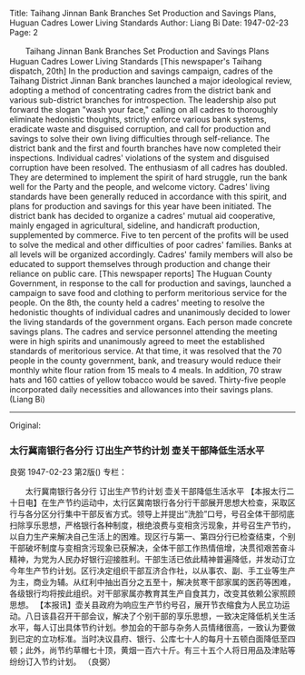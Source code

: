 Title: Taihang Jinnan Bank Branches Set Production and Savings Plans, Huguan Cadres Lower Living Standards
Author: Liang Bi
Date: 1947-02-23
Page: 2

　　Taihang Jinnan Bank Branches
    Set Production and Savings Plans
    Huguan Cadres Lower Living Standards
    [This newspaper's Taihang dispatch, 20th] In the production and savings campaign, cadres of the Taihang District Jinnan Bank branches launched a major ideological review, adopting a method of concentrating cadres from the district bank and various sub-district branches for introspection. The leadership also put forward the slogan "wash your face," calling on all cadres to thoroughly eliminate hedonistic thoughts, strictly enforce various bank systems, eradicate waste and disguised corruption, and call for production and savings to solve their own living difficulties through self-reliance. The district bank and the first and fourth branches have now completed their inspections. Individual cadres' violations of the system and disguised corruption have been resolved. The enthusiasm of all cadres has doubled. They are determined to implement the spirit of hard struggle, run the bank well for the Party and the people, and welcome victory. Cadres' living standards have been generally reduced in accordance with this spirit, and plans for production and savings for this year have been initiated. The district bank has decided to organize a cadres' mutual aid cooperative, mainly engaged in agricultural, sideline, and handicraft production, supplemented by commerce. Five to ten percent of the profits will be used to solve the medical and other difficulties of poor cadres' families. Banks at all levels will be organized accordingly. Cadres' family members will also be educated to support themselves through production and change their reliance on public care.
    [This newspaper reports] The Huguan County Government, in response to the call for production and savings, launched a campaign to save food and clothing to perform meritorious service for the people. On the 8th, the county held a cadres' meeting to resolve the hedonistic thoughts of individual cadres and unanimously decided to lower the living standards of the government organs. Each person made concrete savings plans. The cadres and service personnel attending the meeting were in high spirits and unanimously agreed to meet the established standards of meritorious service. At that time, it was resolved that the 70 people in the county government, bank, and treasury would reduce their monthly white flour ration from 15 meals to 4 meals. In addition, 70 straw hats and 160 catties of yellow tobacco would be saved. Thirty-five people incorporated daily necessities and allowances into their savings plans.
                                   (Liang Bi)



<hr /> 

Original: 


### 太行冀南银行各分行  订出生产节约计划  壶关干部降低生活水平
良弼
1947-02-23
第2版()
专栏：

　　太行冀南银行各分行
    订出生产节约计划
    壶关干部降低生活水平
    【本报太行二十日电】在生产节约运动中，太行区冀南银行各分行干部展开思想大检查，采取区行与各分区分行集中干部反省方式。领导上并提出“洗脸”口号，号召全体干部彻底扫除享乐思想，严格银行各种制度，根绝浪费与变相贪污现象，并号召生产节约，以自力生产来解决自己生活上的困难。现区行与第一、第四分行已检查结束，个别干部破坏制度与变相贪污现象已获解决，全体干部工作热情倍增，决贯彻艰苦奋斗精神，为党为人民办好银行迎接胜利。干部生活已依此精神普遍降低，并发动订立今年生产节约计划。区行决定组织干部互济合作社，以从事农、副、手工业等生产为主，商业为辅。从红利中抽出百分之五至十，解决贫寒干部家属的医药等困难，各级银行均将按此组织。对干部家属亦教育其生产自食其力，改变其依赖公家照顾思想。
    【本报讯】壶关县政府为响应生产节约号召，展开节衣缩食为人民立功运动。八日该县召开干部会议，解决了个别干部的享乐思想，一致决定降低机关生活水平，每人订出具体节约计划。参加会的干部与杂务人员情绪很高，一致认为要做到已定的立功标准。当时决议县府、银行、公库七十人的每月十五顿白面降低至四顿；此外，尚节约草帽七十顶，黄烟一百六十斤。有三十五个人将日用品及津贴等纷纷订入节约计划。
                                   （良弼）
